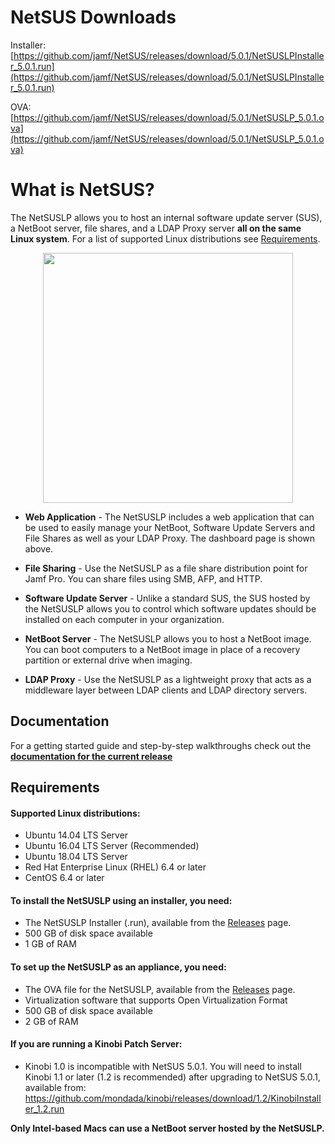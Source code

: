 
# NetSUS Downloads

Installer:
[https://github.com/jamf/NetSUS/releases/download/5.0.1/NetSUSLPInstaller_5.0.1.run](https://github.com/jamf/NetSUS/releases/download/5.0.1/NetSUSLPInstaller_5.0.1.run)

OVA:
[https://github.com/jamf/NetSUS/releases/download/5.0.1/NetSUSLP_5.0.1.ova](https://github.com/jamf/NetSUS/releases/download/5.0.1/NetSUSLP_5.0.1.ova)


# What is NetSUS?

The NetSUSLP allows you to host an internal software update server (SUS), a NetBoot server, file shares, and a LDAP Proxy server **all on the same Linux system**. For a list of supported Linux distributions see [Requirements](#requirements).

<p align="center"><img src="docs/images/attachments/dashboard.png" height="400"></p>

* **Web Application** - The NetSUSLP includes a web application that can be used to easily manage your NetBoot, Software Update Servers and File Shares as well as your LDAP Proxy. The dashboard page is shown above.

* **File Sharing** - Use the NetSUSLP as a file share distribution point for Jamf Pro. You can share files using SMB, AFP, and HTTP.

* **Software Update Server** - Unlike a standard SUS, the SUS hosted by the NetSUSLP allows you to control which software updates should be installed on each computer in your organization.

* **NetBoot Server** - The NetSUSLP allows you to host a NetBoot image. You can boot computers to a NetBoot image in place of a recovery partition or external drive when imaging.

* **LDAP Proxy** - Use the NetSUSLP as a lightweight proxy that acts as a middleware layer between LDAP clients and LDAP directory servers.

## Documentation

For a getting started guide and step-by-step walkthroughs check out the **[documentation for the current release](docs/README.md)**

## <a name="requirements"></a>Requirements

#### Supported Linux distributions:

* Ubuntu 14.04 LTS Server
* Ubuntu 16.04 LTS Server (Recommended)
* Ubuntu 18.04 LTS Server
* Red Hat Enterprise Linux (RHEL) 6.4 or later
* CentOS 6.4 or later

#### To install the NetSUSLP using an installer, you need:

* The NetSUSLP Installer (.run), available from the [Releases](https://github.com/jamf/NetSUS/releases) page.
* 500 GB of disk space available 
* 1 GB of RAM

#### To set up the NetSUSLP as an appliance, you need:

* The OVA file for the NetSUSLP, available from the [Releases](https://github.com/jamf/NetSUS/releases) page.
* Virtualization software that supports Open Virtualization Format 
* 500 GB of disk space available
* 2 GB of RAM

#### If you are running a Kinobi Patch Server:

* Kinobi 1.0 is incompatible with NetSUS 5.0.1. You will need to install Kinobi 1.1 or later (1.2 is recommended) after upgrading to NetSUS 5.0.1, available from:
<https://github.com/mondada/kinobi/releases/download/1.2/KinobiInstaller_1.2.run>

**Only Intel-based Macs can use a NetBoot server hosted by the NetSUSLP.**
